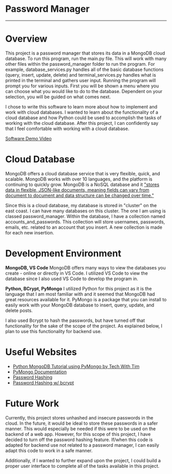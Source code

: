 # Password Manager

---

# Overview

This project is a password manager that stores its data in a MongoDB cloud database. To run this program, run the main.py file. This will work with many other files within the password_manager folder to run the program. For example, database_services.py handles all of the basic database functions (query, insert, update, delete) and terminal_services.py handles what is printed in the terminal and gathers user input. Running the program will prompt you for various inputs. First you will be shown a menu where you can choose what you would like to do to the database. Dependent on your selection, you will be guided on what comes next. 

I chose to write this software to learn more about how to implement and work with cloud databases. I wanted to learn about the functionality of a cloud database and how Python could be used to accomplish the tasks of working with the cloud database. After this project, I can confidently say that I feel comfortable with working with a cloud database.

[Software Demo Video](https://youtu.be/L767eazIk-4)

# Cloud Database

MongoDB offers a cloud database service that is very flexible, quick, and scalable. MongoDB works with over 10 languages, and the platform is continuing to quickly grow. MongoDB is a NoSQL database and it ["stores data in flexible, JSON-like documents, meaning fields can vary from document to document and data structure can be changed over time."](https://www.mongodb.com/what-is-mongodb)

Since this is a cloud database, my database is stored in "cluster" on the east coast. I can have many databases on this cluster. The one I am using is classed password_manager. Within the database, I have a collection named accounts_and_passwords. This collection will store usernames, passwords, emails, etc. related to an account that you insert. A new collection is made for each new insertion.  

# Development Environment

**MongoDB, VS Code**
MongoDB offers many ways to view the databases you create - online or directly in VS Code. I utilized VS Code to view the database since I also used VS Code to develop the program in. 

**Python, BCrypt, PyMongo**
I utilized Python for this project as it is the language that I am most familiar with and it seemed that MongoDB had great resources available for it. PyMongo is a package that you can install to easily work with your MongoDB database to insert, query, update, and delete posts. 

I also used Bcrypt to hash the passwords, but have turned off that functionality for the sake of the scope of the project. As explained below, I plan to use this functionality for backend use. 

# Useful Websites

* [Python MongoDB Tutorial using PyMongo by Tech With Tim](https://www.youtube.com/watch?v=rE_bJl2GAY8&list=LL&index=1)
* [PyMongo Documentation](https://pymongo.readthedocs.io/en/stable/tutorial.html)
* [Password Hashing](https://blog.devgenius.io/password-hashing-with-python-f3148692e8b9)
* [Password Hashing w/ bcrypt](https://stackoverflow.com/questions/9594125/salt-and-hash-a-password-in-python)

# Future Work

Currently, this project stores unhashed and insecure passwords in the cloud. In the future, it would be ideal to store these passwords in a safer manner.
This would especially be needed if this were to be used on the backend of a web app. However, for this scope of this project, I have decided to turn off the password hashing feature. If/when this code is adapted for backend use not related to a password manager, I can easily adapt this code to work in a safe manner.

Additionally, if I wanted to further expand upon the project, I could build a proper user interface to complete all of the tasks available in this project.